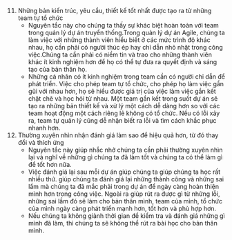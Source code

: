 


11. Những bản kiến trúc, yêu cầu, thiết kế tốt nhất được tạo ra từ những team tự tổ chức
	- Nguyên tắc này cho chúng ta thấy sự khác biệt hoàn toàn với team trong quản lý dự án truyền thống.Trong quản lý dự án Agile, chúng ta làm việc với những thành viên hiểu biết ở các mức trình độ khác nhau, họ cần phải có người thúc ép hay chỉ dẫn nhỏ nhặt trong công việc.Chúng ta cần phải có niềm tin và trao cho những thành viên khác ít kinh nghiệm hơn để họ có thể tự đưa ra quyết định và sáng tạo của bản thân họ.
	- Những cá nhân có ít kinh nghiệm trong team cần có người chỉ dẫn để phát triển.
Việc cho phép team tự tổ chức, cho phép họ làm việc gần gũi với nhau hơn, họ sẽ hiểu được giá trị của việc làm việc gắn kết chặt chẽ và học hỏi từ nhau. Một team gắn kết trong suốt dự án sẽ tạo ra những bản thiết kế và xử lý một cách dễ dàng hơn so với các team hoạt động một cách riêng lẻ không có tổ chức. Nếu có lỗi xảy ra, team tự quản lý cũng dễ nhận biết ra lỗi và tìm cách khắc phục nhanh hơn.
12. Thường xuyên nhìn nhận đánh giá làm sao để hiệu quả hơn, từ đó thay đổi và thích ứng
	- Nguyên tắc này giúp nhắc nhở chúng ta cần phải thường xuyên nhìn lại và nghĩ về những gì chúng ta đã làm tốt và chúng ta có thể làm gì để tốt hơn nữa.
	- Việc đánh giá lại sau mỗi dự án giúp chúng ta giúp chúng ta học rất nhiều thứ. giúp chúng ta đánh giá lại những thành công và những sai lầm mà chúng ta đã mắc phải trong dự án để ngày càng hoàn thiện mình hơn trong công việc. Ngoài ra giúp rút ra được gì từ những lỗi, những sai lầm đó sẽ làm cho bản thân mình, team của mình, tổ chức của mình ngày càng phát triển mạnh hơn, tốt hơn và phù hợp hơn.
	- Nếu chúng ta không giành thời gian để kiểm tra và đánh giá những gì mình đã làm, thì chúng ta sẽ không thể rút ra bài học cho bản thân mình.
